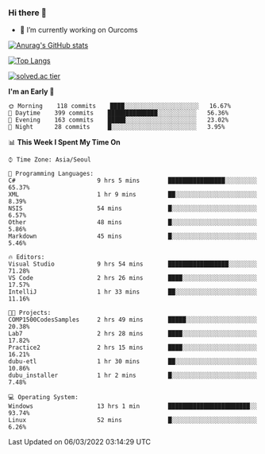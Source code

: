 ### Hi there 👋

- 🔭 I’m currently working on Ourcoms

<!--
**Rhange/Rhange** is a ✨ _special_ ✨ repository because its `README.md` (this file) appears on your GitHub profile.

Here are some ideas to get you started:

- 🌱 I’m currently learning ...
- 👯 I’m looking to collaborate on ...
- 🤔 I’m looking for help with ...
- 💬 Ask me about ...
- 📫 How to reach me: ...
- 😄 Pronouns: ...
- ⚡ Fun fact: ...
-->

[![Anurag's GitHub stats](https://github-readme-stats.vercel.app/api?username=rhange&show_icons=true&theme=gruvbox)](https://github.com/anuraghazra/github-readme-stats)

[![Top Langs](https://github-readme-stats.vercel.app/api/top-langs/?username=rhange&layout=compact&theme=gruvbox)](https://github.com/anuraghazra/github-readme-stats)

[![solved.ac tier](http://mazassumnida.wtf/api/generate_badge?boj=rhange0511)](https://solved.ac/rhange0511)

  <!--START_SECTION:waka-->
**I'm an Early 🐤** 

```text
🌞 Morning    118 commits    ████░░░░░░░░░░░░░░░░░░░░░   16.67% 
🌆 Daytime    399 commits    ██████████████░░░░░░░░░░░   56.36% 
🌃 Evening    163 commits    █████░░░░░░░░░░░░░░░░░░░░   23.02% 
🌙 Night      28 commits     █░░░░░░░░░░░░░░░░░░░░░░░░   3.95%

```


📊 **This Week I Spent My Time On** 

```text
⌚︎ Time Zone: Asia/Seoul

💬 Programming Languages: 
C#                       9 hrs 5 mins        ████████████████░░░░░░░░░   65.37% 
XML                      1 hr 9 mins         ██░░░░░░░░░░░░░░░░░░░░░░░   8.39% 
NSIS                     54 mins             █░░░░░░░░░░░░░░░░░░░░░░░░   6.57% 
Other                    48 mins             █░░░░░░░░░░░░░░░░░░░░░░░░   5.86% 
Markdown                 45 mins             █░░░░░░░░░░░░░░░░░░░░░░░░   5.46%

🔥 Editors: 
Visual Studio            9 hrs 54 mins       █████████████████░░░░░░░░   71.28% 
VS Code                  2 hrs 26 mins       ████░░░░░░░░░░░░░░░░░░░░░   17.57% 
IntelliJ                 1 hr 33 mins        ██░░░░░░░░░░░░░░░░░░░░░░░   11.16%

🐱‍💻 Projects: 
COMP1500CodesSamples     2 hrs 49 mins       █████░░░░░░░░░░░░░░░░░░░░   20.38% 
Lab7                     2 hrs 28 mins       ████░░░░░░░░░░░░░░░░░░░░░   17.82% 
Practice2                2 hrs 15 mins       ████░░░░░░░░░░░░░░░░░░░░░   16.21% 
dubu-etl                 1 hr 30 mins        ██░░░░░░░░░░░░░░░░░░░░░░░   10.86% 
dubu_installer           1 hr 2 mins         █░░░░░░░░░░░░░░░░░░░░░░░░   7.48%

💻 Operating System: 
Windows                  13 hrs 1 min        ███████████████████████░░   93.74% 
Linux                    52 mins             █░░░░░░░░░░░░░░░░░░░░░░░░   6.26%

```


 Last Updated on 06/03/2022 03:14:29 UTC
<!--END_SECTION:waka-->
